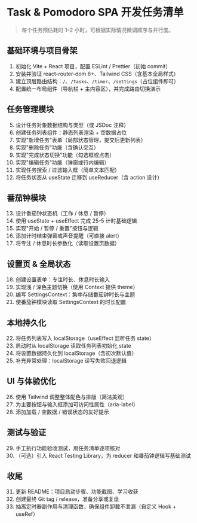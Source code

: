# Task & Pomodoro SPA 开发任务清单

> 每个任务预估耗时 1–2 小时，可根据实际情况微调顺序与并行度。

## 基础环境与项目骨架
1. 初始化 Vite + React 项目，配置 ESLint / Prettier（初始 commit）
2. 安装并验证 react-router-dom 6+、Tailwind CSS（含基本全局样式）
3. 建立顶层路由结构：`/`、`/tasks`、`/timer`、`/settings`（占位组件即可）
4. 配置统一布局组件（导航栏 + 主内容区），并完成路由切换演示

## 任务管理模块
5. 设计任务对象数据结构与类型（或 JSDoc 注释）
6. 创建任务列表组件：静态列表渲染 + 空数据占位
7. 实现"新增任务"表单（局部状态管理，提交后更新列表）
8. 实现"删除任务"功能（含确认交互）
9. 实现"完成状态切换"功能（勾选框或点击）
10. 实现"编辑任务"功能（弹窗或行内编辑）
11. 实现任务搜索 / 过滤输入框（简单文本匹配）
12. 将任务状态从 useState 迁移到 useReducer（含 action 设计）

## 番茄钟模块
13. 设计番茄钟状态机（工作 / 休息 / 暂停）
14. 使用 useState + useEffect 完成 25-5 计时基础逻辑
15. 实现"开始 / 暂停 / 重置"按钮与逻辑
16. 添加计时结束弹窗或声音提醒（可直接 alert）
17. 将专注 / 休息时长参数化（读取设置页数据）

## 设置页 & 全局状态
18. 创建设置表单：专注时长、休息时长输入
19. 实现浅 / 深色主题切换（使用 Context 提供 theme）
20. 编写 SettingsContext：集中存储番茄钟时长与主题
21. 使番茄钟模块读取 SettingsContext 的时长配置

## 本地持久化
22. 将任务列表写入 localStorage（useEffect 监听任务 state）
23. 启动时从 localStorage 读取任务列表初始化 state
24. 将设置数据持久化到 localStorage（含初次默认值）
25. 补充异常处理：localStorage 读写失败回退逻辑

## UI 与体验优化
26. 使用 Tailwind 调整整体配色与排版（简洁美观）
27. 为主要按钮与输入框添加可访问性属性（aria-label）
28. 添加加载 / 空数据 / 错误状态的友好提示

## 测试与验证
29. 手工执行功能验收测试，用任务清单逐项核对
30. （可选）引入 React Testing Library，为 reducer 和番茄钟逻辑写基础测试

## 收尾
31. 更新 README：项目启动步骤、功能截图、学习收获
32. 创建最终 Git tag / release，准备分享或复盘
33. 抽离定时器副作用与清理函数，确保组件卸载不泄漏（自定义 Hook + useRef） 